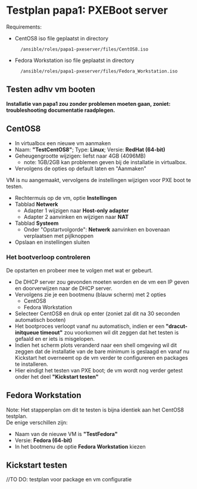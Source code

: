 # Testplan papa1: PXEBoot server
Requirements: 
- CentOS8 iso file geplaatst in directory
        
        /ansible/roles/papa1-pxeserver/files/CentOS8.iso
- Fedora Workstation iso file geplaatst in directory
        
        /ansible/roles/papa1-pxeserver/files/Fedora_Workstation.iso
        
## Testen adhv vm booten
**Installatie van papa1 zou zonder problemen moeten gaan, zoniet: troubleshooting documentatie raadplegen.**
## CentOS8
- In virtualbox een nieuwe vm aanmaken
- Naam: **"TestCentOS8"**; Type: **Linux**; Versie: **RedHat (64-bit)**
- Geheugengrootte wijzigen: liefst naar 4GB (4096MB)
    - note: 1GB/2GB kan problemen geven bij de installatie in virtualbox.
- Vervolgens de opties op default laten en "Aanmaken" 

VM is nu aangemaakt, vervolgens de instellingen wijzigen voor PXE boot te testen.

- Rechtermuis op de vm, optie **Instellingen**
- Tabblad **Netwerk**
    - Adapter 1 wijzigen naar **Host-only adapter**
    - Adapter 2 aanvinken en wijzigen naar **NAT**
- Tabblad **Systeem**
    - Onder "Opstartvolgorde": **Netwerk** aanvinken en bovenaan verplaatsen met pijlknoppen
- Opslaan en instellingen sluiten

### Het bootverloop controleren
De opstarten en probeer mee te volgen met wat er gebeurt.
- De DHCP server zou gevonden moeten worden en de vm een IP geven en doorverwijzen naar de DHCP server.
- Vervolgens zie je een bootmenu (blauw scherm) met 2 opties
    - CentOS8
    - Fedora Workstation
- Selecteer CentOS8 en druk op enter (zoniet zal dit na 30 seconden automatisch booten)
- Het bootproces verloopt vanaf nu automatisch, indien er een **"dracut-initqueue timeout"** zou voorkomen wil dit zeggen dat het testen is gefaald en er iets is misgelopen.
- Indien het scherm plots veranderd naar een shell omgeving wil dit zeggen dat de installatie van de bare minimum is geslaagd en vanaf nu Kickstart het overneemt op de vm verder te configureren en packages te installeren.
- Hier eindigt het testen van PXE boot; de vm wordt nog verder getest onder het deel **"Kickstart testen"**

## Fedora Workstation
Note: Het stappenplan om dit te testen is bijna identiek aan het CentOS8 testplan.  
De enige verschillen zijn:

- Naam van de nieuwe VM is **"TestFedora"**
- Versie: **Fedora (64-bit)**
- In het bootmenu de optie **Fedora Workstation** kiezen


## Kickstart testen
//TO DO: testplan voor package en vm configuratie